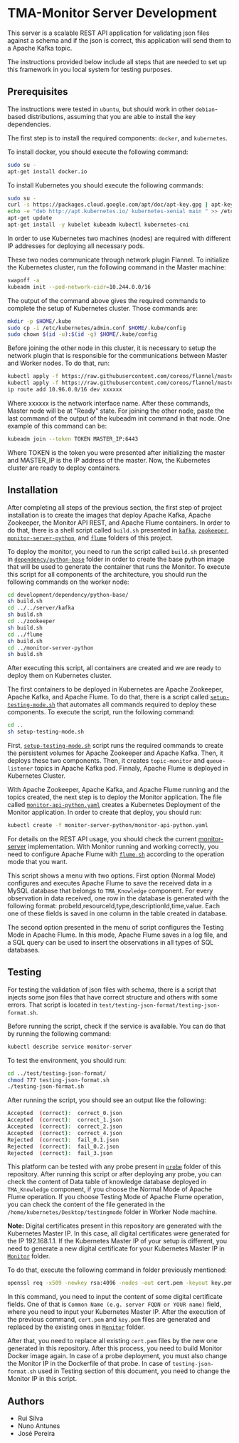 # TMA-Monitor Server Development

This server is a scalable REST API application for validating json files against a schema and if the json is correct, this application will send them to a Apache Kafka topic.

The instructions provided below include all steps that are needed to set up this framework in you local system for testing purposes.

## Prerequisites
The instructions were tested in `ubuntu`, but should work in other `debian`-based distributions, assuming that you are able to install the key dependencies.

The first step is to install the required components: `docker`, and `kubernetes`.

To install docker, you should execute the following command:
```sh
sudo su -
apt-get install docker.io
```
To install Kubernetes you should execute the following commands:

```sh
sudo su -
curl -s https://packages.cloud.google.com/apt/doc/apt-key.gpg | apt-key add 
echo -e "deb http://apt.kubernetes.io/ kubernetes-xenial main " >> /etc/apt/sources.list.d/kubernetes.list
apt-get update
apt-get install -y kubelet kubeadm kubectl kubernetes-cni
```

In order to use Kubernetes two machines (nodes) are required with different IP addresses for deploying all necessary pods.

These two nodes communicate through network plugin Flannel.
To initialize the Kubernetes cluster, run the following command in the Master machine:

```sh
swapoff -a
kubeadm init --pod-network-cidr=10.244.0.0/16
```

The output of the command above gives the required commands to complete the setup of Kubernetes cluster. Those commands are:

```sh
mkdir -p $HOME/.kube
sudo cp -i /etc/kubernetes/admin.conf $HOME/.kube/config
sudo chown $(id -u):$(id -g) $HOME/.kube/config
```


Before joining the other node in this cluster, it is necessary to setup the network plugin that is responsible for the communications between Master and Worker nodes.
To do that, run:

```sh
kubectl apply -f https://raw.githubusercontent.com/coreos/flannel/master/Documentation/kube-flannel.yml
kubectl apply -f https://raw.githubusercontent.com/coreos/flannel/master/Documentation/k8s-manifests/kube-flannel-rbac.yml
ip route add 10.96.0.0/16 dev xxxxxx
```

Where xxxxxx is the network interface name.
After these commands, Master node will be at "Ready" state. For joining the other node, paste the last command of the output of the kubeadm init command in that node. One example of this command can be:
```sh
kubeadm join --token TOKEN MASTER_IP:6443
```

Where TOKEN is the token you were presented after initializing the master and MASTER_IP is the IP address of the master.
Now, the Kubernetes cluster are ready to deploy containers.



## Installation


After completing all steps of the previous section, the first step of project installation is to create the images that deploy Apache Kafka, Apache Zookeeper, the Monitor API REST, and Apache Flume containers. In order to do that, there is a shell script called `build.sh` presented in [`kafka`](https://github.com/eubr-atmosphere/tma-framework-m/tree/master/development/server/kafka), [`zookeeper`](https://github.com/eubr-atmosphere/tma-framework-m/tree/master/development/server/zookeeper), [`monitor-server-python`](https://github.com/eubr-atmosphere/tma-framework-m/tree/master/development/server/monitor-server-python), and [`flume`](https://github.com/eubr-atmosphere/tma-framework-m/tree/master/development/server/flume) folders of this project.

To deploy the monitor, you need to run the script called `build.sh` presented in [`dependency/python-base`](https://github.com/eubr-atmosphere/tma-framework-m/tree/master/development/dependency/python-base "python-base") folder in order to create the base python image that will be used to generate the container that runs the Monitor.
To execute this script for all components of the architecture, you should run the following commands on the worker node:

```sh
cd development/dependency/python-base/
sh build.sh
cd ../../server/kafka
sh build.sh
cd ../zookeeper
sh build.sh
cd ../flume
sh build.sh
cd ../monitor-server-python
sh build.sh
```

After executing this script, all containers are created and we are ready to deploy them on Kubernetes cluster.

The first containers to be deployed in Kubernetes are Apache Zookeeper, Apache Kafka, and Apache Flume. To do that, there is a script called [`setup-testing-mode.sh`](https://github.com/eubr-atmosphere/tma-framework-m/blob/master/development/server/setup-testing-mode.sh) that automates all commands required to deploy these components. To execute the script, run the following command:

```sh
cd ..
sh setup-testing-mode.sh
```

First,  [`setup-testing-mode.sh`](https://github.com/eubr-atmosphere/tma-framework-m/blob/master/development/server/setup-testing-mode.sh) script runs the required commands to create the persistent volumes for Apache Zookeeper and Apache Kafka. Then, it deploys these two components. Then, it creates `topic-monitor` and `queue-listener` topics in Apache Kafka pod. Finnaly, Apache Flume is deployed in Kubernetes Cluster.

With Apache Zookeeper, Apache Kafka, and Apache Flume running and the topics created, the next step is to deploy the Monitor application. The file called [`monitor-api-python.yaml`](https://github.com/eubr-atmosphere/tma-framework-m/blob/master/development/server/monitor-server-python/monitor-api-python.yaml) creates a Kubernetes Deployment of the Monitor application. In order to create that deploy, you should run:
```sh
kubectl create -f monitor-server-python/monitor-api-python.yaml
``` 


For details on the REST API usage, you should check the current [monitor-server](monitor-server-python) implementation.
With Monitor running and working correctly, you need to configure Apache Flume with [`flume.sh`](https://github.com/eubr-atmosphere/tma-framework-m/blob/master/development/server/flume/flume.sh) according to the operation mode that you want.

This script shows a menu with two options. First option (Normal Mode) configures and executes Apache Flume to save the received data in a MySQL database that belongs to `TMA_Knowledge` component.
For every observation in data received, one row in the database is generated with the following format:
probeId,resourceId,type,descriptionId,time,value. Each one of these fields is saved in one column in the table created in database.

The second option  presented in the menu of script configures the Testing Mode in Apache Flume. In this mode, Apache Flume saves in a log file, and a SQL query can be used to insert the observations in all types of SQL databases.

## Testing

For testing the validation of json files with schema, there is a script that injects some json files that have correct structure and others with some errors.
That script is located in `test/testing-json-format/testing-json-format.sh`.

Before running the script, check if the service is available. You can do that by running the following command: 
```sh
kubectl describe service monitor-server
``` 
To test the environment, you should run:

```sh
cd ../test/testing-json-format/
chmod 777 testing-json-format.sh
./testing-json-format.sh
``` 
After running the script, you should see an output like the following:
```sh
Accepted  (correct):  correct_0.json
Accepted  (correct):  correct_1.json
Accepted  (correct):  correct_2.json
Accepted  (correct):  correct_4.json
Rejected  (correct):  fail_0.1.json
Rejected  (correct):  fail_0.2.json
Rejected  (correct):  fail_3.json
``` 
This platform can be tested with any probe present in [`probe`](https://github.com/eubr-atmosphere/tma-framework-m/tree/master/development/probes) folder of this repository. 
After running this script or after deploying any probe, you can check the content of Data table of knowledge database deployed in `TMA_Knowledge` component, if you choose the Normal Mode of Apache Flume operation. If you choose Testing Mode of Apache Flume operation, you can check the content of the file generated in the `/home/kubernetes/Desktop/testingmode` folder in Worker Node machine.

**Note:** Digital certificates present in this repository are generated with the Kubernetes Master IP. In this case, all digital certificates were generated for the IP 192.168.1.1. If the Kubernetes Master IP of your setup is different, you need to generate a new digital certificate for your Kubernetes Master IP in [`Monitor`](https://github.com/eubr-atmosphere/tma-framework-m/tree/master/development/server/monitor-server-python/monitor-api-python) folder.

To do that, execute the following command in folder previously mentioned: 
```sh
openssl req -x509 -newkey rsa:4096 -nodes -out cert.pem -keyout key.pem -days 365
``` 
In this command, you need to input the content of some digital certificate fields. One of that is  `Common Name (e.g. server FQDN or YOUR name)` field, where you need to input your Kubernetes Master IP.
After the execution of the previous command, `cert.pem` and `key.pem` files are generated and replaced by the existing ones in [`Monitor`](https://github.com/eubr-atmosphere/tma-framework-m/tree/master/development/server/monitor-server-python/monitor-api-python) folder.

After that, you need to replace all existing `cert.pem` files by the new one generated in this repository. After this process, you need to build Monitor Docker image again.
In case of a probe deployment, you must also change the Monitor IP in the Dockerfile of that probe. In case of `testing-json-format.sh` used in Testing section of this document, you need to change the Monitor IP in this script.

## Authors
* Rui Silva
* Nuno Antunes
* José Pereira

